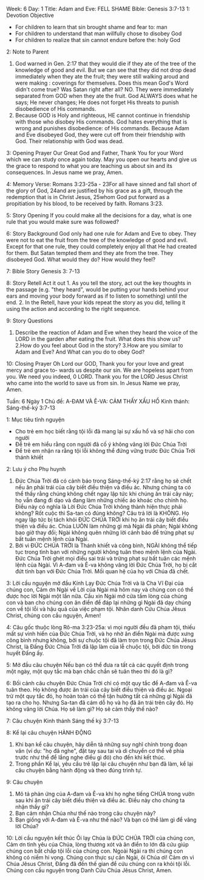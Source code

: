 Week: 6
Day: 1
Title: Adam and Eve: FELL SHAME
Bible: Genesis 3:7-13
1: Devotion Objective
- For children to learn that sin brought shame and fear to: man
- For children to understand that man willfully chose to disobey God
- For children to realize that sin cannot endure before the: holy God

2: Note to Parent
1. God warned in Gen. 2:17 that they would die if they ate of the tree of the knowledge of good and evil. But we can see that they did not drop dead immediately when they ate the fruit; they were still walking aroud and were making : coverings for themselves. Does this mean God's Word didn't come true? Was Satan right after all? NO. They were immediately separated from GOD when they ate the fruit. God ALWAYS does what he says; He never changes; He does not forget His threats to punish disobedience of His commands.
2. Because GOD is Holy and righteous, HE cannot continue in friendship with those who disobey His commands. God hates everything that is wrong and punishes disobedience: of His commands. Because Adam and Eve disobeyed God, they were cut off from their friendship with God. Their relationship with God was dead.

3: Opening Prayer
Our Great God and Father, Thank You for your Word which we can study once again today. May you open our hearts and give us the grace to respond to what you are teaching us about sin and its consequences. In Jesus name we pray, Amen.

4: Memory Verse:
Romans 3:23-25a - 23For all have sinned and fall short of the glory of God, 24and are justified by his grace as a gift, through the redemption that is in Christ Jesus, 25whom God put forward as a propitiation by his blood, to be received by faith. Romans 3:23.

5: Story Opening
If you could make all the decisions for a day, what is one rule that you would make sure was followed?

6: Story Background
God only had one rule for Adam and Eve to obey. They were not to eat the fruit from the tree of the knowledge of good and evil. Except for that one rule, they could completely enjoy all that He had created for them. But Satan tempted them and they ate from the tree. They disobeyed God. What would they do? How would they feel?

7: Bible Story
Genesis 3: 7-13

8: Story Retell
 Act it out 1. As you tell the story, act out the key thoughts in the passage (e.g. "they heard", would be putting your hands behind your ears and moving your body forward as if to listen to something) until the end. 2. In the Retell, have your kids repeat the story as you did, telling it using the action and according to the right sequence.

9: Story Questions
1. Describe the reaction of Adam and Eve when they heard the voice of the LORD in the garden after eating the fruit. What does this show us?
2.How do you feel about God in the story?
3.How are you similar to Adam and Eve? And What can you do to obey God?

10: Closing Prayer
Oh Lord our GOD, Thank you for your love and great mercy and grace to- wards us despite our sin. We are hopeless apart from you. We need you indeed, 0 LORD. Thank you for the LORD Jesus Christ who came into the world to save us from sin. In Jesus Name we pray, Amen.


Tuần: 6
Ngày 1
Chủ đề: A-ĐAM VÀ Ê-VA: CẢM THẤY XẤU HỔ
Kinh thánh: Sáng-thế-ký 3:7-13

1: Mục tiêu tĩnh nguyện
- Cho trẻ em học biết rằng tội lỗi đã mang lại sự xấu hổ và sợ hãi cho con người
- Để trẻ em hiểu rằng con người đã cố ý không vâng lời Đức Chúa Trời
- Để trẻ em nhận ra rằng tội lỗi không thể đứng vững trước Đức Chúa Trời thánh khiết

2: Lưu ý cho Phụ huynh
1. Đức Chúa Trời đã có cảnh báo trong Sáng-thế-ký 2:17 rằng họ sẽ chết nếu ăn phải trái của cây biết điều thiện và điều ác. Nhưng chúng ta có thể thấy rằng chúng không chết ngay lập tức khi chúng ăn trái cây này; họ vẫn đang đi dạo và đang làm những chiếc áo khoác cho chính họ. Điều này có nghĩa là Lời Đức Chúa Trời không thành hiện thực phải không? Rốt cuộc thì Sa-tan có đúng không? Câu trả lời là KHÔNG. Họ ngay lập tức bị tách khỏi ĐỨC CHÚA TRỜI khi họ ăn trái cây biết điều thiện và điều ác. Chúa LUÔN làm những gì mà Ngài đã phán; Ngài không bao giờ thay đổi; Ngài không quên những lời cảnh báo để trừng phạt sự bất tuân mệnh lệnh của Ngài.
2. Bởi vì ĐỨC CHÚA TRỜI là Thánh khiết và công bình, NGÀI không thể tiếp tục trong tình bạn với những người không tuân theo mệnh lệnh của Ngài. Đức Chúa Trời ghét mọi điều sai trái và trừng phạt sự bất tuân các mệnh lệnh của Ngài. Vì A-đam và Ê-va không vâng lời Đức Chúa Trời, họ bị cắt đứt tình bạn với Đức Chúa Trời. Mối quan hệ của họ với Chúa đã chết.

3: Lời cầu nguyện mở đầu
Kính Lạy Đức Chúa Trời và là Cha Vĩ Đại của chúng con, Cảm ơn Ngài về Lời của Ngài mà hôm nay và chúng con có thể được học lời Ngài một lần nữa. Cầu xin Ngài mở cửa tấm lòng của chúng con và ban cho chúng con ân điển để đáp lại những gì Ngài đã dạy chúng con về tội lỗi và hậu quả của việc phạm tội. Nhân danh Cứu Chúa Jêsus Christ, chúng con cầu nguyện, Amen!

4: Câu gốc thuộc lòng
Rô-ma 3:23-25a: vì mọi người đều đã phạm tội, thiếu mất sự vinh hiển của Đức Chúa Trời, và họ nhờ ân điển Ngài mà được xưng công bình nhưng không, bởi sự chuộc tội đã làm trọn trong Đức Chúa Jêsus Christ, là Đấng Đức Chúa Trời đã lập làm của lễ chuộc tội, bởi đức tin trong huyết Đấng ấy.

5: Mở đầu câu chuyện
Nếu bạn có thể đưa ra tất cả các quyết định trong một ngày, một quy tắc mà bạn chắc chắn sẽ tuân theo thì đó là gì?

6: Bối cảnh câu chuyện
Đức Chúa Trời chỉ có một quy tắc để A-đam và Ê-va tuân theo. Họ không được ăn trái của cây biết điều thiện và điều ác. Ngoại trừ một quy tắc đó, họ hoàn toàn có thể tận hưởng tất cả những gì Ngài đã tạo ra cho họ. Nhưng Sa-tan đã cám dỗ họ và họ đã ăn trái trên cây đó. Họ không vâng lời Chúa. Họ sẽ làm gì? Họ sẽ cảm thấy thế nào?

7: Câu chuyện Kinh thánh
Sáng thế ký 3:7-13

8: Kể lại câu chuyện
 HÀNH ĐỘNG
1. Khi bạn kể câu chuyện, hãy diễn tả những suy nghĩ chính trong đoạn văn (ví dụ: "họ đã nghe", đặt tay sau tai và di chuyển cơ thể về phía trước như thể để lắng nghe điều gì đó) cho đến khi kết thúc.
2. Trong phần Kể lại, yêu cầu trẻ lặp lại câu chuyện như bạn đã làm, kể lại câu chuyện bằng hành động và theo đúng trình tự.

9: Câu chuyện
1. Mô tả phản ứng của A-đam và Ê-va khi họ nghe tiếng CHÚA trong vườn sau khi ăn trái cây biết điều thiện và điều ác. Điều này cho chúng ta nhận thấy gì?
2. Bạn cảm nhận Chúa như thế nào trong câu chuyện này?
3. Bạn giống với A-đam và Ê-va như thế nào? Và bạn có thể làm gì để vâng lời Chúa?

10: Lời cầu nguyện kết thúc
Ôi lạy Chúa là ĐỨC CHÚA TRỜI của chúng con, Cảm ơn tình yêu của Chúa, lòng thương xót và ân điển to lớn đã cứu giúp chúng con bất chấp tội lỗi của chúng con. Ngoài Ngài ra thì chúng con không có niềm hi vọng. Chúng con thực sự cần Ngài, ôi Chúa ơi! Cảm ơn vì Chúa Jêsus Christ, Đấng đã đến thế gian để cứu chúng con ra khỏi tội lỗi. Chúng con cầu nguyện trong Danh Cứu Chúa Jêsus Christ, Amen.
